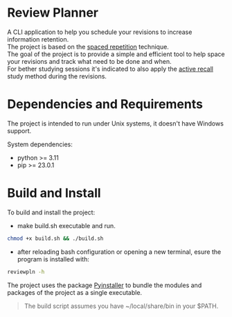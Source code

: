 # Review Planner
A CLI application to help you schedule your revisions to increase information retention.  
The project is based on the [spaced repetition](https://e-student.org/spaced-repetition/)
technique.  
The goal of the project is to provide a simple and efficient tool to help space your
revisions and track what need to be done and when.  
For bether studying sessions it's indicated to also apply the 
[active recall](https://e-student.org/active-recall-study-method/) study method during the 
revisions.

# Dependencies and Requirements
The project is intended to run under Unix systems, it doesn't have Windows support.

System dependencies:
- python >= 3.11
- pip >= 23.0.1

# Build and Install
To build and install the project:
- make build.sh executable and run.

```bash
chmod +x build.sh && ./build.sh
```

- after reloading bash configuration or opening a new terminal, esure the program is installed 
with:
```bash
reviewpln -h
```

The project uses the package [Pyinstaller](https://pyinstaller.org/en/stable/index.html) to
bundle the modules and packages of the project as a single executable.
>The build script assumes you have ~/local/share/bin in your $PATH.
